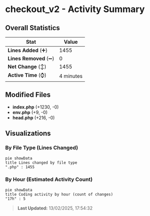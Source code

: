 # checkout_v2 - Activity Summary 

## Overall Statistics

| Stat                   | Value                                                             |
| ---------------------- | ----------------------------------------------------------------- |
| **Lines Added** (➕)   | 1455                                          |
| **Lines Removed** (➖) | 0                                        |
| **Net Change** (↕)    | 1455                |
| **Active Time** (⌚)   | 4 minutes |


## Modified Files
- **index.php** (+1230, -0)
- **env.php** (+9, -0)
- **head.php** (+216, -0)

## Visualizations

### By File Type (Lines Changed)

```mermaid
pie showData
title Lines changed by file type
".php" : 1455
```

### By Hour (Estimated Activity Count)

```mermaid
pie showData
title Coding activity by hour (count of changes)
"17h" : 5
```


> **Last Updated:** 13/02/2025, 17:54:32